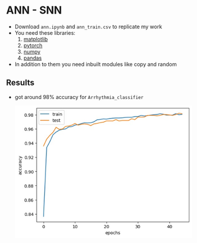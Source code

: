 # ANN - SNN

- Download `ann.ipynb` and `ann_train.csv` to replicate my work
- You need these libraries:
  1. [matplotlib](https://matplotlib.org/stable/users/installing/index.html)
  2. [pytorch](https://pytorch.org/get-started/locally/)
  3. [numpy](https://numpy.org/install/)
  4. [pandas](https://pandas.pydata.org/docs/getting_started/index.html)
- In addition to them you need inbuilt modules like copy and random

## Results

- got around 98% accuracy for `Arrhythmia_classifier`

  ![Arrhythmia_classifier results](classifier_result.jpg)
